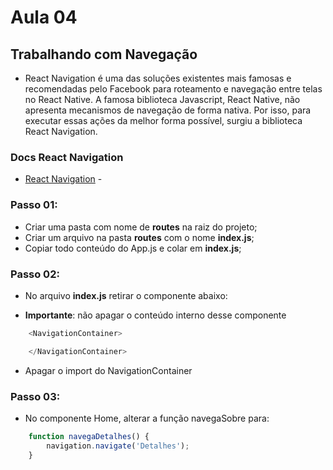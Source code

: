 # Aula 04
## Trabalhando com Navegação

- React Navigation é uma das soluções existentes mais famosas e recomendadas pelo Facebook para roteamento e navegação entre telas no React Native. A famosa biblioteca Javascript, React Native, não apresenta mecanismos de navegação de forma nativa. Por isso, para executar essas ações da melhor forma possível, surgiu a biblioteca React Navigation.

### Docs React Navigation

- [React Navigation](https://reactnavigation.org/docs/getting-started/) - 

### Passo 01:   
- Criar uma pasta com nome de **routes** na raiz do projeto;
- Criar um arquivo na pasta **routes** com o nome **index.js**;
- Copiar todo conteúdo do App.js e colar em **index.js**;

### Passo 02:  
- No arquivo **index.js** retirar o componente abaixo:  

- **Importante**: não apagar o conteúdo interno desse componente
```Javascript
    <NavigationContainer>

    </NavigationContainer>
```

- Apagar o import do NavigationContainer

### Passo 03:  
- No componente Home, alterar a função navegaSobre para:

```Javascript
    function navegaDetalhes() {
        navigation.navigate('Detalhes');
    }
```
